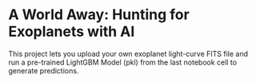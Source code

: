 # A World Away: Hunting for Exoplanets with AI

This project lets you upload your own exoplanet light-curve FITS file and run a pre-trained LightGBM Model (pkl) from the last notebook cell to generate predictions.
